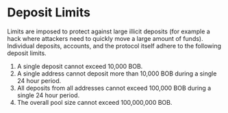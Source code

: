 # Deposit Limits

Limits are imposed to protect against large illicit deposits (for example a hack where attackers need to quickly move a large amount of funds). Individual deposits, accounts, and the protocol itself adhere to the following deposit limits.&#x20;

1. A single deposit cannot exceed 10,000 BOB.
2. A single address cannot deposit more than 10,000 BOB during a single 24 hour period.
3. All deposits from all addresses cannot exceed 100,000 BOB during a single 24 hour period.
4. The overall pool size cannot exceed 100,000,000 BOB.
